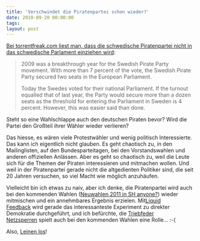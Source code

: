 ```yaml
---
title: 'Verschwindet die Piratenpartei schon wieder?'
date: 2010-09-20 00:00:00 
tags: 
layout: post
---
```

<p><a href="http://torrentfreak.com/swedish-pirate-party-fails-to-enter-parliament-100919/">Bei torrentfreak.com liest man, dass die schwedische Piratenpartei nicht in das schwedische Parlament einziehen wird</a>:
<blockquote class="posterous_medium_quote">
<p>2009 was a breakthrough year for the Swedish Pirate Party movement. With more than 7 percent of the vote, the Swedish Pirate Party secured two seats in the European Parliament.</p>
<p>Today the Swedes voted for their national Parliament. If the turnout equalled that of last year, the Party would secure more than a dozen seats as the threshold for entering the Parliament in Sweden is 4 percent. However, this was easier said than done.</p>
</blockquote>
<p>Steht so eine Wahlschlappe auch den deutschen Piraten bevor? Wird die Partei den Gro&szlig;teil ihrer W&auml;hler wieder verlieren?</p>
<p>Das hiesse, es w&auml;ren viele Protestw&auml;hler und wenig politisch Interessierte. Das kann ich eigentlich nicht glauben. Es geht chaotisch zu, in den Mailinglisten, auf den Bundesparteitagen, bei den Vorstandswahlen und anderen offiziellen Anl&auml;ssen. Aber es geht so chaotisch zu, weil die Leute sich f&uuml;r die Themen der Piraten interessieren und mitmachen wollen. Und weil in der Piratenpartei gerade nicht die altgedienten Politiker sind, die seit 20 Jahren versuchen, so viel Macht wie m&ouml;glich anzuh&auml;ufen.</p>
<p>Vielleicht bin ich etwas zu naiv, aber ich denke, die Piratenpartei wird auch bei den kommenden Wahlen (<a href="http://www.ndr.de/regional/schleswig-holstein/landesregierungsh100.html">Neuwahlen 2011 in SH anyone?</a>) wieder mitmischen und ein annehmbares Ergebnis erzielen. Mit<a href="http://liquidfeedback.org/">Liquid Feedback</a>&nbsp;wird gerade das interessanteste Experiment zu direkter Demokratie durchgef&uuml;hrt, und ich bef&uuml;rchte, die&nbsp;<a href="http://www.netzpolitik.org/2010/peter-hahne-wirbt-im-zdf-fur-netzsperren/">Triebfeder Netzsperren</a>&nbsp;spielt auch bei den kommenden Wahlen eine Rolle&hellip; :-(</p>
<p>Also,&nbsp;<a href="http://www.piratenpartei.de/">Leinen los</a>!</p>
<p>&nbsp;</p>
<span style="font-weight: normal;">
<p>&nbsp;</p>
</span></p>
